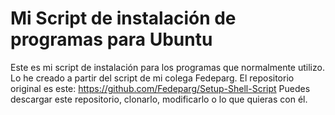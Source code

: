 # Mi Script de instalación de programas para Ubuntu
Este es mi script de instalación para los programas que normalmente utilizo. Lo he creado a partir del script de mi colega Fedeparg.
El repositorio original es este: https://github.com/Fedeparg/Setup-Shell-Script
Puedes descargar este repositorio, clonarlo, modificarlo o lo que quieras con él.
